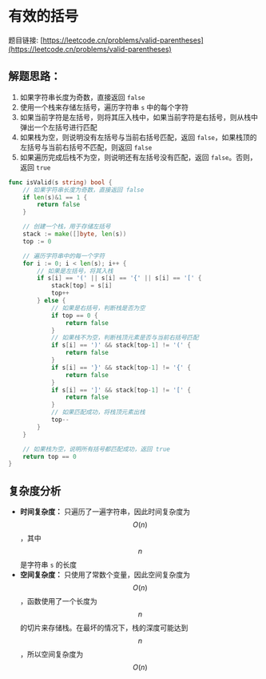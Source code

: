 # 有效的括号

题目链接: [https://leetcode.cn/problems/valid-parentheses](https://leetcode.cn/problems/valid-parentheses)

## 解题思路：

1. 如果字符串长度为奇数，直接返回 `false`
2. 使用一个栈来存储左括号，遍历字符串 `s` 中的每个字符
3. 如果当前字符是左括号，则将其压入栈中，如果当前字符是右括号，则从栈中弹出一个左括号进行匹配
4. 如果栈为空，则说明没有左括号与当前右括号匹配，返回 `false`，如果栈顶的左括号与当前右括号不匹配，则返回 `false`
5. 如果遍历完成后栈不为空，则说明还有左括号没有匹配，返回 `false`。否则，返回 `true`


```go
func isValid(s string) bool {
	// 如果字符串长度为奇数，直接返回 false
	if len(s)&1 == 1 {
		return false
	}

	// 创建一个栈，用于存储左括号
	stack := make([]byte, len(s))
	top := 0

	// 遍历字符串中的每一个字符
	for i := 0; i < len(s); i++ {
		// 如果是左括号，将其入栈
		if s[i] == '(' || s[i] == '{' || s[i] == '[' {
			stack[top] = s[i]
			top++
		} else {
			// 如果是右括号，判断栈是否为空
			if top == 0 {
				return false
			}
			// 如果栈不为空，判断栈顶元素是否与当前右括号匹配
			if s[i] == ')' && stack[top-1] != '(' {
				return false
			}
			if s[i] == '}' && stack[top-1] != '{' {
				return false
			}
			if s[i] == ']' && stack[top-1] != '[' {
				return false
			}
			// 如果匹配成功，将栈顶元素出栈
			top--
		}
	}

	// 如果栈为空，说明所有括号都匹配成功，返回 true
	return top == 0
}
```

## 复杂度分析

- **时间复杂度：** 只遍历了一遍字符串，因此时间复杂度为 $$O(n)$$，其中 $$n$$ 是字符串 `s` 的长度
- **空间复杂度：** 只使用了常数个变量，因此空间复杂度为 $$O(n)$$，函数使用了一个长度为 $$n$$ 的切片来存储栈。在最坏的情况下，栈的深度可能达到 $$n$$，所以空间复杂度为 $$O(n)$$
